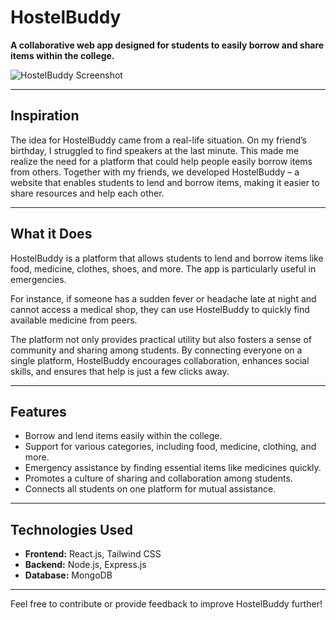 # HostelBuddy  

**A collaborative web app designed for students to easily borrow and share items within the college.**  

![HostelBuddy Screenshot](./hostelbuddy.jpg)  

---

## Inspiration  
The idea for HostelBuddy came from a real-life situation. On my friend’s birthday, I struggled to find speakers at the last minute. This made me realize the need for a platform that could help people easily borrow items from others. Together with my friends, we developed HostelBuddy – a website that enables students to lend and borrow items, making it easier to share resources and help each other.  

---

## What it Does  
HostelBuddy is a platform that allows students to lend and borrow items like food, medicine, clothes, shoes, and more. The app is particularly useful in emergencies.  

For instance, if someone has a sudden fever or headache late at night and cannot access a medical shop, they can use HostelBuddy to quickly find available medicine from peers.  

The platform not only provides practical utility but also fosters a sense of community and sharing among students. By connecting everyone on a single platform, HostelBuddy encourages collaboration, enhances social skills, and ensures that help is just a few clicks away.  

---

## Features  
- Borrow and lend items easily within the college.  
- Support for various categories, including food, medicine, clothing, and more.  
- Emergency assistance by finding essential items like medicines quickly.  
- Promotes a culture of sharing and collaboration among students.  
- Connects all students on one platform for mutual assistance.  

---

## Technologies Used  
- **Frontend:** React.js, Tailwind CSS  
- **Backend:** Node.js, Express.js  
- **Database:** MongoDB  

---

Feel free to contribute or provide feedback to improve HostelBuddy further!
